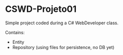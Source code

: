 # CSWD-Projeto01

Simple project coded during a C# WebDeveloper class.

Contains:
* Entity
* Repository (using files for persistence, no DB yet)
